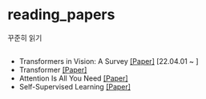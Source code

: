 # reading_papers
꾸준히 읽기

## 

- Transformers in Vision: A Survey [[Paper]](https://arxiv.org/abs/2101.01169) [22.04.01 ~ ]
- Transformer [[Paper]](https://paperswithcode.com/method/transformer)
- Attention Is All You Need [[Paper]](https://paperswithcode.com/paper/attention-is-all-you-need)
- Self-Supervised Learning [[Paper]](https://paperswithcode.com/task/self-supervised-learning)
